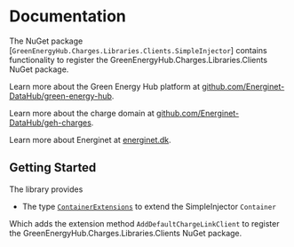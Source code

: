 # Documentation

The NuGet package [`GreenEnergyHub.Charges.Libraries.Clients.SimpleInjector`] contains functionality to register the GreenEnergyHub.Charges.Libraries.Clients NuGet package.

Learn more about the Green Energy Hub platform at [github.com/Energinet-DataHub/green-energy-hub](https://github.com/Energinet-DataHub/green-energy-hub).

Learn more about the charge domain at [github.com/Energinet-DataHub/geh-charges](https://github.com/Energinet-DataHub/geh-charges).

Learn more about Energinet at [energinet.dk](https://energinet.dk/).

## Getting Started

The library provides

- The type [`ContainerExtensions`](https://github.com/Energinet-DataHub/geh-charges/blob/main/source/Energinet.Charges.Libraries/source/Energinet.DataHub.Charges.Clients.SimpleInjector/ContainerExtensons.cs) to extend the SimpleInjector `Container`

Which adds the extension method `AddDefaultChargeLinkClient` to register the GreenEnergyHub.Charges.Libraries.Clients NuGet package.
